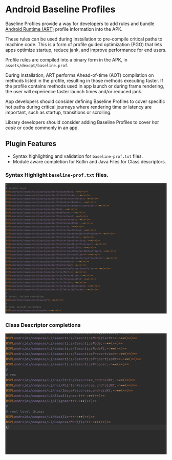 <!-- Plugin description -->
# Android Baseline Profiles

Baseline Profiles provide a way for developers to add rules and
bundle [Android Runtime (ART)](https://source.android.com/devices/tech/dalvik)
profile information into the APK.

These rules can be used during installation to pre-compile critical paths to machine code.
This is a form of profile guided optimization (PGO) that lets apps optimize startup, reduce jank,
and improve performance for end users.

Profile rules are compiled into a binary form in the APK, in `assets/dexopt/baseline.prof`.

During installation, ART performs Ahead-of-time (AOT) compilation on methods
listed in the profile, resulting in those methods executing faster. If the
profile contains methods used in app launch or during frame rendering,
the user will experience faster launch times and/or reduced jank.

App developers should consider defining Baseline Profiles to cover
specific hot paths during critical journeys where rendering time or latency
are important, such as startup, transitions or scrolling.

Library developers should consider adding Baseline Profiles to cover
_hot code_ or code commonly in an app.


## Plugin Features

* Syntax highlighting and validation for `baseline-prof.txt` files.
* Module aware completion for Kotlin and Java Files for Class descriptors.

### Syntax Highlight `baseline-prof.txt` files.

![Annotations](assets/annotations.png)

### Class Descriptor completions

![Class Completions](assets/completions.gif)
<!-- Plugin description end -->

